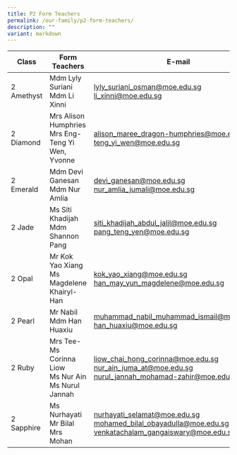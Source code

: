 ```yaml
---
title: P2 Form Teachers
permalink: /our-family/p2-form-teachers/
description: ""
variant: markdown
---
```

| Class | Form Teachers | E-mail |
| -------- | -------- | -------- |
2 Amethyst | Mdm Lyly Suriani<br>Mdm Li Xinni | lyly_suriani_osman@moe.edu.sg<br>li_xinni@moe.edu.sg
2 Diamond | Mrs Alison Humphries<br>Mrs Eng-Teng Yi Wen, Yvonne | alison_maree_dragon-humphries@moe.edu.sg<br>teng_yi_wen@moe.edu.sg
2 Emerald | Mdm Devi Ganesan<br>Mdm Nur Amlia | devi_ganesan@moe.edu.sg<br>nur_amlia_jumali@moe.edu.sg
2 Jade | Ms Siti Khadijah<br>Mdm Shannon Pang | siti_khadijah_abdul_jalil@moe.edu.sg<br>pang_teng_yen@moe.edu.sg
2 Opal | Mr Kok Yao Xiang<br>Ms Magdelene Khairyl-Han | kok_yao_xiang@moe.edu.sg<br>han_may_yun_magdelene@moe.edu.sg
2 Pearl | Mr Nabil<br>Mdm Han Huaxiu | muhammad_nabil_muhammad_ismail@moe.edu.sg<br>han_huaxiu@moe.edu.sg
2 Ruby | Mrs Tee-Ms Corinna Liow<br>Ms Nur Ain<br>Ms Nurul Jannah  | liow_chai_hong_corinna@moe.edu.sg<br>nur_ain_juma_at@moe.edu.sg<br>nurul_jannah_mohamad-zahir@moe.edu.sg
2 Sapphire | Ms Nurhayati<br>Mr Bilal<br>Mrs Mohan | nurhayati_selamat@moe.edu.sg<br>mohamed_bilal_obayadulla@moe.edu.sg<br>venkatachalam_gangaiswary@moe.edu.sg
